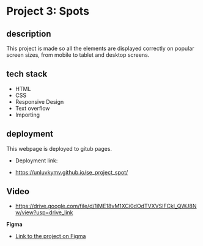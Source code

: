# Project 3: Spots

## description
  
This project is made so all the elements are displayed correctly on popular screen sizes, from mobile to tablet and desktop screens.

## tech stack
- HTML
- CSS
- Responsive Design
- Text overflow
- Importing
  
## deployment

This webpage is deployed to gitub pages.

- Deployment link:

- https://unluvkymv.github.io/se_project_spot/

## Video

- https://drive.google.com/file/d/1iME18vM1XCi0dOdTVXVSlFCkI_QWJ8Nw/view?usp=drive_link

**Figma**  
  
* [Link to the project on Figma](https://www.figma.com/file/BBNm2bC3lj8QQMHlnqRsga/Sprint-3-Project-%E2%80%94-Spots?type=design&node-id=2%3A60&mode=design&t=afgNFybdorZO6cQo-1)
  
  
